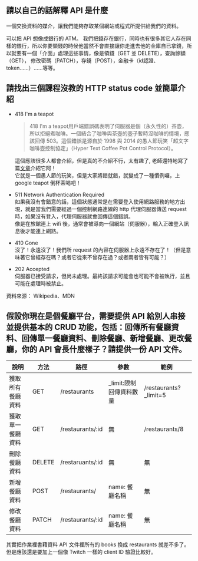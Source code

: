 ## 請以自己的話解釋 API 是什麼

一個交換資料的媒介，讓我們能夠存取某個網站或程式所提供給我們的資料。

可以把 API 想像成銀行的 ATM。
我們把錢存在銀行，同時也有很多其它人存在同樣的銀行，所以你要領錢的時候他當然不會直接讓你走進去他的金庫自已拿錢，所以就要有一個「介面」處理這些事情，像是領錢（GET 並 DELETE），查詢餘額（GET）， 修改密碼（PATCH），存錢（POST），金融卡（id認證、token……）……等等。

## 請找出三個課程沒教的 HTTP status code 並簡單介紹

- 418 I'm a teapot
  > 418 I'm a teapot用戶端錯誤碼表明了伺服器是個（永久性的）茶壺，所以拒絕煮咖啡。一個結合了咖啡與茶壺的壺子暫時沒咖啡的情境，應該回傳 503。這個錯誤是源自於 1998 與 2014 的愚人節玩笑「超文字咖啡壺控制協定」（Hyper Text Coffee Pot Control Protocol）。  

  這個應該很多人都會介紹，但是真的不介紹不行，太有趣了, 老師還特地寫了篇[文章](https://blog.techbridge.cc/2019/06/15/iam-a-teapot-418/)介紹它阿！  
  它就是一個愚人節的玩笑，但是大家將錯就錯，就變成了一種慣例囉，上 google teapot 倒杯茶喝吧！  


- 511 Network Authentication Required  
  如果我沒有會錯意的話，這個狀態通常是在需要登入使用網路服務的地方出現，就是當我們需要經過一個控制網路連線的 http 代理伺服器傳送 request 時，如果沒有登入，代理伺服器就會回傳這個錯誤。  
  像是在旅館連上 wifi 後，通常會被導向一個網站（伺服器），輸入正確登入訊息後才能連上網路。
- 410 Gone  
  沒了！永遠沒了！我們所 request 的內容在伺服器上永遠不存在了！（但是意味著它曾經存在嗎？或者它從來不曾存在過？或者兩者皆有可能？）

- 202 Accepted  
  伺服器已接受請求，但尚未處理。最終該請求可能會也可能不會被執行，並且可能在處理時被禁止。

資料來源： Wikipedia、MDN

## 假設你現在是個餐廳平台，需要提供 API 給別人串接並提供基本的 CRUD 功能，包括：回傳所有餐廳資料、回傳單一餐廳資料、刪除餐廳、新增餐廳、更改餐廳，你的 API 會長什麼樣子？請提供一份 API 文件。

說明             | 方法   | 路徑             | 參數                    | 範例
-----------------|--------|------------------|-------------------------|------
獲取所有餐廳資料 | GET    | /restaurants     | _limit:限制回傳資料數量 | /restaurants?_limit=5
獲取單一餐廳資料 | GET    | /restaurants/:id | 無                      | /restaurants/8
刪除餐廳資料     | DELETE | /restaruants/:id | 無                      | 無
新增餐廳資料     | POST   | /restaurants/    |  name: 餐廳名稱         | 無
修改餐廳資料     | PATCH  | /restaurants/:id |  name: 餐廳名稱         | 無 

其實把作業裡書藉資料 API 文件裡所有的 books 換成 restaurants 就差不多了。但是應該還是要加上一個像 Twitch 一樣的 client ID 驗證比較好。  

